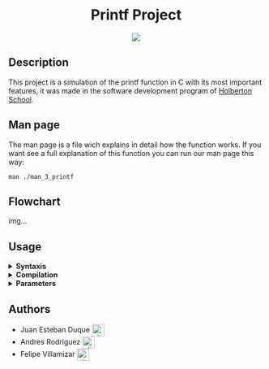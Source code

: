 <div align="center">
    <h1>Printf Project</h1>
    <img src="https://img.shields.io/github/repo-size/felipevcc/holbertonschool-printf?color=6E93CC&labelColor=1a1e29&style=for-the-badge">
</div>

## Description

This project is a simulation of the printf function in C with its most important features, it was made in the software development program of [Holberton School](https://www.holbertonschool.com/).

## Man page

The man page is a file wich explains in detail how the function works. If you want see a full explanation of this function you can run our man page this way:
```
man ./man_3_printf
```

## Flowchart

img...

## Usage

<details close>
<summary> <strong> Syntaxis </strong> </summary>

<br>

To call the `_printf()` function the next code is required:
```
#include "main.h"

int main() 
{
    _printf("string to print");
    return (0);
}
```
</details>

<details close>
<summary> <strong> Compilation </strong> </summary>

<br>

To compile the program this command has to be executed:
```
make -f makefile
```
This will create a compilation file, its name is `main.out`. You can run this file in your terminal with the next command:
```
./main.out
```
</details>

<details close>
<summary> <strong> Parameters </strong> </summary>

<br>

| Indicator  | Data type | Description |
| ------------- |:-------------:|:-------------:|
| %d      | int    | Print an int as a signed decimal number  |
| %i      | int    | Print an int as a signed decimal number  |
| %u      | int    | Print an unsigned as an unsigned decimal number  |
| %o      | int    | Print an unsigned as an unsigned octal number  |
| %x      | int    | Hexadecimal notation (using lowercase letters a-f)  |
| %X      | int    | Hexadecimal notation (using uppercase letters A-F)  |
| %c      | int    | Convert an int to an unsigned character and print the resulting character  |
| %s      | char * | Print the string pointed to by a char *  |
| %p      | void * | Print a void * argument in hexadecimal (ANSI C only)  |
| %%      | char   | Print a single % character  |
| %r      | char   | Prints the same string "%r"  |
</details>

## Authors

* Juan Esteban Duque <a href="https://github.com/Juanesduque1" rel="nofollow"><img align="center" alt="github" src="https://www.vectorlogo.zone/logos/github/github-tile.svg" height="24" /></a>
* Andres Rodriguez <a href="https://github.com/Andres98100" rel="nofollow"><img align="center" alt="github" src="https://www.vectorlogo.zone/logos/github/github-tile.svg" height="24" /></a>
* Felipe Villamizar <a href="https://github.com/felipevcc" rel="nofollow"><img align="center" alt="github" src="https://www.vectorlogo.zone/logos/github/github-tile.svg" height="24" /></a>
